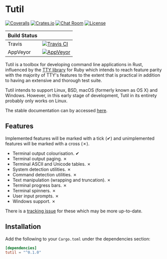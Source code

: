 # Tutil

[![Coveralls][coveralls-badge]][coveralls]
[![Crates.io][crates-io-badge]][crates-io]
[![Chat Room][chat-room-badge]][chat-room]
[![License][license-badge]][license]

| Build Status |                                            |
|--------------|--------------------------------------------|
| Travis       | [![Travis CI][travis-ci-badge]][travis-ci] |
| AppVeyor     | [![AppVeyor][appveyor-badge]][appveyor]    |

Tutil is a toolbox for developing command line applications in Rust, influenced
by the [TTY library][tty] for Ruby which intends to reach feature parity with
the majority of TTY's features to the extent that is practical in addition to
having an extensive and thorough test suite.

Tutil intends to support Linux, BSD, macOS (formerly known as OS X) and Windows.
However, in this early stage of development, Tutil in its entirety probably only
works on Linux.

The stable documentation can by accessed [here](https://docs.rs/tutil).

## Features

Implemented features will be marked with a tick (✔) and unimplemented features
will be marked with a cross (✗).

- Terminal output colourisation. ✔
- Terminal output paging. ✗
- Terminal ASCII and Unicode tables. ✗
- System detection utilities. ✗
- Command detection utilities. ✗
- Text manipulation (wrapping and truncation). ✗
- Terminal progress bars. ✗
- Terminal spinners. ✗
- User input prompts. ✗
- Windows support. ✗

There is a [tracking issue][ti] for these which may be more up-to-date.

## Installation

Add the following to your `Cargo.toml` under the dependencies section:

```toml
[dependencies]
tutil = "^0.1.0"
```

<!-- Links -->
[ti]: https://github.com/SShrike/tutil/issues/1
[tty]: http://piotrmurach.github.io/tty/
<!-- Badge links and SVGs -->
[travis-ci]: https://travis-ci.org/SShrike/tutil
[travis-ci-badge]: https://img.shields.io/travis/SShrike/tutil.svg
[appveyor]: https://ci.appveyor.com/project/SShrike/tutil
[appveyor-badge]: https://img.shields.io/appveyor/ci/SShrike/tutil.svg
[coveralls]: https://coveralls.io/github/SShrike/tutil
[coveralls-badge]: https://img.shields.io/coveralls/SShrike/tutil.svg
[crates-io]: https://crates.io/crates/tutil
[crates-io-badge]: https://img.shields.io/crates/v/tutil.svg
[chat-room]: https://vector.im/beta/#/room/#tutil:matrix.org
[chat-room-badge]: https://img.shields.io/badge/chat-%23tutil%3Amatrix.org-00B4B7.svg
[license]: https://www.mozilla.org/en-GB/MPL/2.0/
[license-badge]: https://img.shields.io/crates/l/tutil.svg
